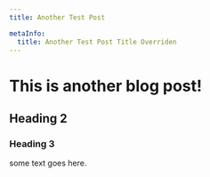 ```yaml
---
title: Another Test Post

metaInfo:
  title: Another Test Post Title Overriden
---
```


# This is another blog post!

## Heading 2

### Heading 3

some text goes here.
